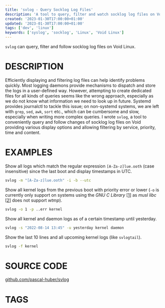 ```yaml
---
title: 'svlog - Query Socklog Log Files'
description: 'A tool to query, filter and watch socklog log files on Void Linux'
created: '2023-01-30T17:00:00+01:00'
updated: '2023-01-30T17:00:00+01:00'
tags: ['dev', 'linux']
keywords: ['syslog', 'socklog', 'Linux', 'Void Linux']
---
```


`svlog` can query, filter and follow socklog log files on Void Linux.

# DESCRIPTION

Efficiently displaying and filtering log files can help identify problems
quickly. Most logging daemons provide mechanisms to dispatch and store the logs
in a user-defined way. However, attempting to create dedicated files for all
kinds of queries seems like the wrong approach, especially as we do not know
what information we need to look up in future. Systemd provides journalctl to
tackle this issue; on non-systemd systems, we are left with `grep`, `sed`,
`awk`, `sort` etc., which can be cumbersome and slow, especially when writing
more complex queries. I wrote `svlog`, a tool to conveniently query and follow
changes of socklog log files on Void providing various display options and
allowing filtering by service, priority, time and content. 

# EXAMPLES

Show all logs which match the regular expression `[A-Za-z]lue.ooth` (case
insensitive) since the last boot and display timestamps in UTC.

``` sh
svlog -m "[A-Za-z]lue.ooth" -i -b --utc
```

Show all kernel logs from the previous boot with priority error or lower (`-o`
is currently only support on systems using the *GNU C Library* [[1]] as *musl
libc* [[2]] does not support *wtmp*).

``` sh
svlog -o 1 -p ..err kernel
```

Show all kernel and daemon logs as of a certain timestamp until yesterday.

``` sh
svlog -s "2022-08-14 13:45" -u yesterday kernel daemon
```

Show the last 10 lines and all upcoming kernel logs (like `svlogtail`).

``` sh
svlog -f kernel
```

# SOURCE CODE

[github.com/pascal-huber/svlog](https://github.com/pascal-huber/svlog)

# TAGS

<!--##tag_list##-->

[1]: https://www.gnu.org/software/libc/ 
[2]: https://musl.libc.org/